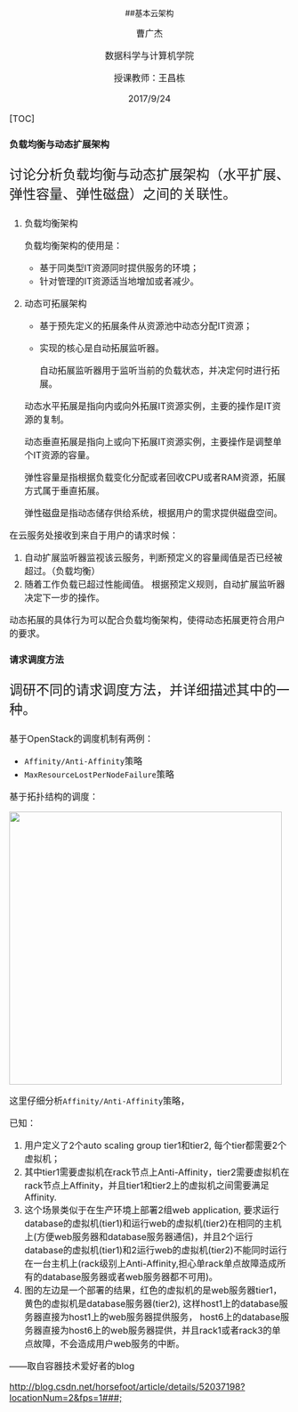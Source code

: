 <center>

##基本云架构

<font size=3>曹广杰

数据科学与计算机学院

授课教师：王昌栋

2017/9/24</center>

[TOC]

</font>

### 负载均衡与动态扩展架构

<font size=5>

讨论分析负载均衡与动态扩展架构（水平扩展、弹性容量、弹性磁盘）之间的关联性。

</font>

<font size=3>

1. 负载均衡架构

   负载均衡架构的使用是：

   - 基于同类型IT资源同时提供服务的环境；
   - 针对管理的IT资源适当地增加或者减少。

2. 动态可拓展架构

   - 基于预先定义的拓展条件从资源池中动态分配IT资源；

   - 实现的核心是自动拓展监听器。

     自动拓展监听器用于监听当前的负载状态，并决定何时进行拓展。

   动态水平拓展是指向内或向外拓展IT资源实例，主要的操作是IT资源的复制。

   动态垂直拓展是指向上或向下拓展IT资源实例，主要操作是调整单个IT资源的容量。

   弹性容量是指根据负载变化分配或者回收CPU或者RAM资源，拓展方式属于垂直拓展。

   弹性磁盘是指动态储存供给系统，根据用户的需求提供磁盘空间。

在云服务处接收到来自于用户的请求时候：

1. 自动扩展监听器监视该云服务，判断预定义的容量阈值是否已经被超过。（负载均衡）
2. 随着工作负载已超过性能阈值。 根据预定义规则，自动扩展监听器决定下一步的操作。

动态拓展的具体行为可以配合负载均衡架构，使得动态拓展更符合用户的要求。

</font>

### 请求调度方法

<font size=5>

调研不同的请求调度方法，并详细描述其中的一种。

</font>

<font size=3>

基于OpenStack的调度机制有两例：

- `Affinity/Anti-Affinity`策略
- `MaxResourceLostPerNodeFailure`策略

基于拓扑结构的调度：

<img width="490" src="http://www.chinacloud.cn/upload/2016-07/160704210247656.png" />

这里仔细分析`Affinity/Anti-Affinity`策略，

已知：

1. 用户定义了2个auto scaling group tier1和tier2, 每个tier都需要2个虚拟机；
2. 其中tier1需要虚拟机在rack节点上Anti-Affinity，tier2需要虚拟机在rack节点上Affinity，并且tier1和tier2上的虚拟机之间需要满足Affinity. 
3. 这个场景类似于在生产环境上部署2组web application, 要求运行database的虚拟机(tier1)和运行web的虚拟机(tier2)在相同的主机上(方便web服务器和database服务器通信)，并且2个运行database的虚拟机(tier1)和2运行web的虚拟机(tier2)不能同时运行在一台主机上(rack级别上Anti-Affinity,担心单rack单点故障造成所有的database服务器或者web服务器都不可用)。
4. 图的左边是一个部署的结果，红色的虚拟机的是web服务器tier1，黄色的虚拟机是database服务器(tier2), 这样host1上的database服务器直接为host1上的web服务器提供服务， host6上的database服务器直接为host6上的web服务器提供，并且rack1或者rack3的单点故障，不会造成用户web服务的中断。

——取自容器技术爱好者的blog 

<http://blog.csdn.net/horsefoot/article/details/52037198?locationNum=2&fps=1###;>

</font>

